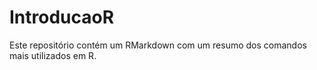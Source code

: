 # IntroducaoR


Este repositório contém um RMarkdown com um resumo dos comandos mais utilizados em R.
